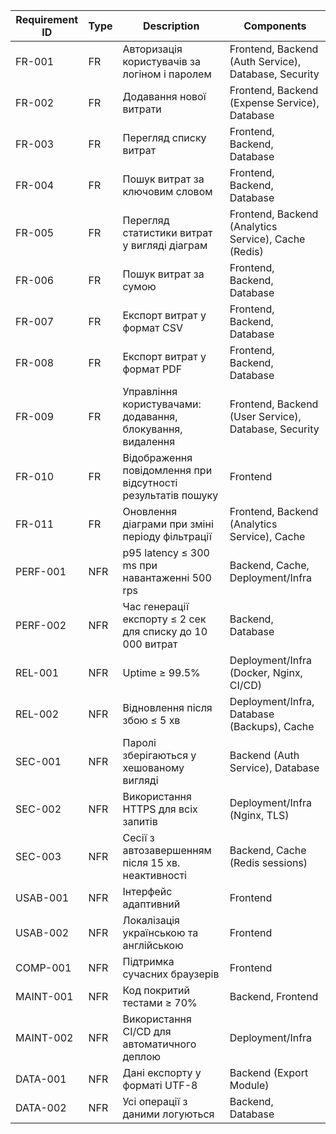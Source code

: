 | Requirement ID | Type |                       Description                           |                        Components                    |
|----------------|------|-------------------------------------------------------------|------------------------------------------------------|
| FR-001         | FR   | Авторизація користувачів за логіном і паролем               | Frontend, Backend (Auth Service), Database, Security |
| FR-002         | FR   | Додавання нової витрати                                     | Frontend, Backend (Expense Service), Database        |
| FR-003         | FR   | Перегляд списку витрат                                      | Frontend, Backend, Database                          |
| FR-004         | FR   | Пошук витрат за ключовим словом                             | Frontend, Backend, Database                          |
| FR-005         | FR   | Перегляд статистики витрат у вигляді діаграм                | Frontend, Backend (Analytics Service), Cache (Redis) |
| FR-006         | FR   | Пошук витрат за сумою                                       | Frontend, Backend, Database                          |
| FR-007         | FR   | Експорт витрат у формат CSV                                 | Frontend, Backend, Database                          |
| FR-008         | FR   | Експорт витрат у формат PDF                                 | Frontend, Backend, Database                          |
| FR-009         | FR   | Управління користувачами: додавання, блокування, видалення  | Frontend, Backend (User Service), Database, Security |
| FR-010         | FR   | Відображення повідомлення при відсутності результатів пошуку| Frontend                                             |
| FR-011         | FR   | Оновлення діаграми при зміні періоду фільтрації             | Frontend, Backend (Analytics Service), Cache         |
| PERF-001       | NFR  | p95 latency ≤ 300 ms при навантаженні 500 rps               | Backend, Cache, Deployment/Infra                     |
| PERF-002       | NFR  | Час генерації експорту ≤ 2 сек для списку до 10 000 витрат  | Backend, Database                                    |
| REL-001        | NFR  | Uptime ≥ 99.5%                                              | Deployment/Infra (Docker, Nginx, CI/CD)              |
| REL-002        | NFR  | Відновлення після збою ≤ 5 хв                               | Deployment/Infra, Database (Backups), Cache          |
| SEC-001        | NFR  | Паролі зберігаються у хешованому вигляді                    | Backend (Auth Service), Database                     |
| SEC-002        | NFR  | Використання HTTPS для всіх запитів                         | Deployment/Infra (Nginx, TLS)                        |
| SEC-003        | NFR  | Сесії з автозавершенням після 15 хв. неактивності           | Backend, Cache (Redis sessions)                      |
| USAB-001       | NFR  | Інтерфейс адаптивний                                        | Frontend                                             |
| USAB-002       | NFR  | Локалізація українською та англійською                      | Frontend                                             |
| COMP-001       | NFR  | Підтримка сучасних браузерів                                | Frontend                                             |
| MAINT-001      | NFR  | Код покритий тестами ≥ 70%                                  | Backend, Frontend                                    |
| MAINT-002      | NFR  | Використання CI/CD для автоматичного деплою                 | Deployment/Infra                                     |
| DATA-001       | NFR  | Дані експорту у форматі UTF-8                               | Backend (Export Module)                              |
| DATA-002       | NFR  | Усі операції з даними логуються                             | Backend, Database                                    |
